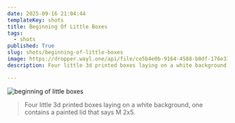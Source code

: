 ```yaml
---
date: 2025-09-16 21:04:44
templateKey: shots
title: Beginning Of Little Boxes
tags:
  - shots
published: True
slug: shots/beginning-of-little-boxes
image: https://dropper.wayl.one/api/file/ce5b4e0b-9164-4588-b0df-176e33fa2824.jpg
description: Four little 3d printed boxes laying on a white background, one contains a painted lid that says M 2x5.

---
```


![beginning of little boxes](https://dropper.wayl.one/api/file/ce5b4e0b-9164-4588-b0df-176e33fa2824.jpg)

> Four little 3d printed boxes laying on a white background, one contains a painted lid that says M 2x5.

